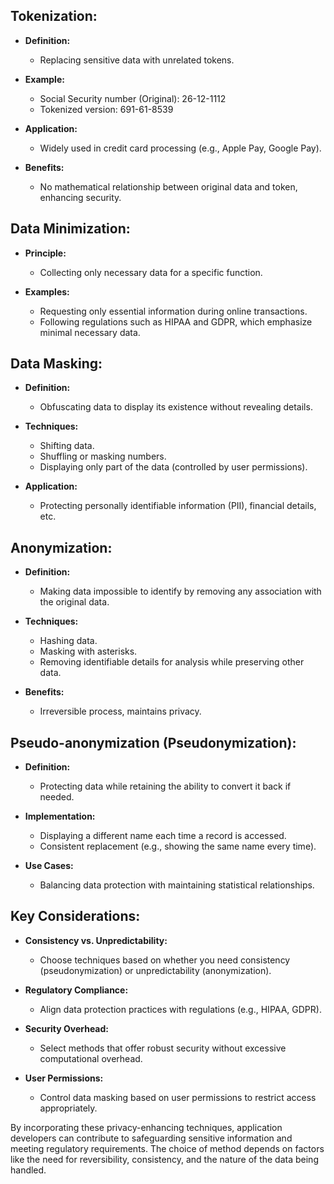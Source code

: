 ## **Tokenization:**

- **Definition:**
	- Replacing sensitive data with unrelated tokens.

- **Example:**
	- Social Security number (Original): 26-12-1112
	- Tokenized version: 691-61-8539

- **Application:**
	- Widely used in credit card processing (e.g., Apple Pay, Google Pay).

- **Benefits:**
	- No mathematical relationship between original data and token, enhancing security.

## **Data Minimization:**

- **Principle:**
	- Collecting only necessary data for a specific function.

- **Examples:**
	- Requesting only essential information during online transactions.
	- Following regulations such as HIPAA and GDPR, which emphasize minimal necessary data.

## **Data Masking:**

- **Definition:**
	- Obfuscating data to display its existence without revealing details.

- **Techniques:**
	- Shifting data.
	- Shuffling or masking numbers.
	- Displaying only part of the data (controlled by user permissions).

- **Application:**
	- Protecting personally identifiable information (PII), financial details, etc.

## **Anonymization:**

- **Definition:**
	- Making data impossible to identify by removing any association with the original data.

- **Techniques:**
	- Hashing data.
	- Masking with asterisks.
	- Removing identifiable details for analysis while preserving other data.

- **Benefits:**
	- Irreversible process, maintains privacy.

## **Pseudo-anonymization (Pseudonymization):**

- **Definition:**
	- Protecting data while retaining the ability to convert it back if needed.

- **Implementation:**
	- Displaying a different name each time a record is accessed.
	- Consistent replacement (e.g., showing the same name every time).

- **Use Cases:**
	- Balancing data protection with maintaining statistical relationships.


## **Key Considerations:**

- **Consistency vs. Unpredictability:**
	- Choose techniques based on whether you need consistency (pseudonymization) or unpredictability (anonymization).

- **Regulatory Compliance:**
	- Align data protection practices with regulations (e.g., HIPAA, GDPR).

- **Security Overhead:**
	- Select methods that offer robust security without excessive computational overhead.

- **User Permissions:**
	- Control data masking based on user permissions to restrict access appropriately.


By incorporating these privacy-enhancing techniques, application developers can contribute to safeguarding sensitive information and meeting regulatory requirements. The choice of method depends on factors like the need for reversibility, consistency, and the nature of the data being handled.

